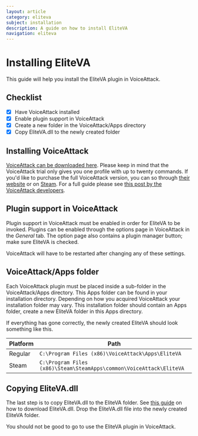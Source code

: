 ```yaml
---
layout: article
category: eliteva
subject: installation
description: A guide on how to install EliteVA
navigation: eliteva
---
```


# Installing EliteVA

This guide will help you install the EliteVA plugin in VoiceAttack.

## Checklist

- [x] Have VoiceAttack installed
- [x] Enable plugin support in VoiceAttack
- [x] Create a new folder in the VoiceAttack/Apps directory
- [x] Copy EliteVA.dll to the newly created folder

## Installing VoiceAttack

[VoiceAttack can be downloaded here](https://voiceattack.com/#download-1). Please keep in mind that the VoiceAttack trial only gives you one profile with up to twenty commands. If you'd like to purchase the full VoiceAttack version, you can so through [their website](https://voiceattack.com/purchase.aspx) or on [Steam](https://store.steampowered.com/app/583010/VoiceAttack/). For a full guide please see [this post by the VoiceAttack developers](https://forum.voiceattack.com/smf/index.php?topic=2667.0).

## Plugin support in VoiceAttack

Plugin support in VoiceAttack must be enabled in order for EliteVA to be invoked. Plugins can be enabled through the options page in VoiceAttack in the *General* tab. The option page also contains a plugin manager button; make sure EliteVA is checked.

VoiceAttack will have to be restarted after changing any of these settings.

## VoiceAttack/Apps folder

Each VoiceAttack plugin must be placed inside a sub-folder in the VoiceAttack/Apps directory. This Apps folder can be found in your installation directory. Depending on how you acquired VoiceAttack your installation folder may vary. This installation folder should contain an Apps folder, create a new EliteVA folder in this Apps directory.

If everything has gone correctly, the newly created EliteVA should look something like this.

|Platform|Path|
|---|---|
|Regular|`C:\Program Files (x86)\VoiceAttack\Apps\EliteVA`|
|Steam|`C:\Program Files (x86)\Steam\SteamApps\common\VoiceAttack\EliteVA`|

## Copying EliteVA.dll

The last step is to copy EliteVA.dll to the EliteVA folder. See [this guide](/eliteapi/voiceattack/getting-started/download.md) on how to download EliteVA.dll. Drop the EliteVA.dll file into the newly created EliteVA folder.

You should not be good to go to use the EliteVA plugin in VoiceAttack.
